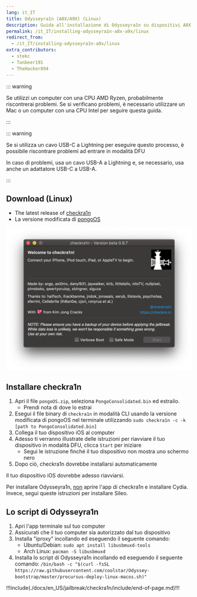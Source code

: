 ```yaml
---
lang: it_IT
title: Odysseyra1n (A8X/A9X) (Linux)
description: Guida all'installazione di Odysseyra1n su dispositivi A8X e A9X su Linux
permalink: /it_IT/installing-odysseyra1n-a8x-a9x/linux
redirect_from:
  - /it_IT/installing-odysseyra1n-a9x/linux
extra_contributors:
  - stekc
  - Tanbeer191
  - TheHacker894
---
```


::: warning

Se utilizzi un computer con una CPU AMD Ryzen, probabilmente riscontrerai problemi. Se si verificano problemi, è necessario utilizzare un Mac o un computer con una CPU Intel per seguire questa guida.

:::

::: warning

Se si utilizza un cavo USB-C a Lightning per eseguire questo processo, è possibile riscontrare problemi ad entrare in modalità DFU

In caso di problemi, usa un cavo USB-A a Lightning e, se necessario, usa anche un adattatore USB-C a USB-A.

:::

## Download (Linux)

- The latest release of [checkra1n](https://checkra.in)
- La versione modificata di [pongoOS](https://github.com/checkra1n/BugTracker/files/6429930/Pongo.zip)

![Uno screenshot dell’applicazione di checkra1n](/assets/images/checkra1n.png)

## Installare checkra1n

1. Apri il file `pongoOS.zip`, seleziona `PongoConsolidated.bin` ed estrailo.
    - Prendi nota di dove lo estrai
1. Esegui il file binary di `checkra1n` in modalità CLI usando la versione modificata di pongoOS nel terminale utilizzando `sudo checkra1n -c -k [path to PongoConsolidated.bin]`
1. Collega il tuo dispositivo iOS al computer
1. Adesso ti verranno illustrate delle istruzioni per riavviare il tuo dispositivo in <router-link to="/it_IT/faq/#what-is-dfu-mode">modalità DFU</router-link>, clicca `Start` per iniziare
    - Segui le istruzione finché il tuo dispositivo non mostra uno schermo nero
1. Dopo ciò, checkra1n dovrebbe installarsi automaticamente

Il tuo dispositivo iOS dovrebbe adesso riavviarsi.

Per installare Odysseyra1n, <u>non</u> aprire l'app di checkra1n e installare Cydia. Invece, segui queste istruzioni per installare Sileo.

## Lo script di Odysseyra1n

1. Apri l'app terminale sul tuo computer
1. Assicurati che il tuo computer sia autorizzato dal tuo dispositivo
1. Installa "iproxy" incollando ed eseguendo il seguente comando:
    - Ubuntu/Debian: `sudo apt install libusbmuxd-tools`
    - Arch Linux: `pacman -S libusbmuxd`
1. Installa lo script di Odysseyra1n incollando ed eseguendo il seguente comando: `/bin/bash -c "$(curl -fsSL https://raw.githubusercontent.com/coolstar/Odyssey-bootstrap/master/procursus-deploy-linux-macos.sh)"`

!!!include(./docs/en_US/jailbreak/checkra1n/include/end-of-page.md)!!!
